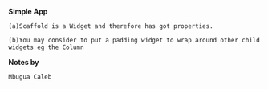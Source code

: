 **Simple App**

```
(a)Scaffold is a Widget and therefore has got properties.

(b)You may consider to put a padding widget to wrap around other child
widgets eg the Column
```


**Notes by**
```
Mbugua Caleb
```